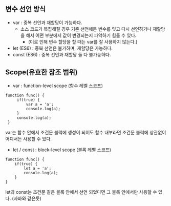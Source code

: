 ## 변수 선언 방식

-   var : 중복 선언과 재할당이 가능하다.
    -   소스 코드가 복잡해질 경우 기존 선언해둔 변수를 잊고 다시 선언하거나 재할당을 해서 어떤 부분에서 값이 변경되는지 파악하기 힘들 수 있다.
        -   (이로 인해 변수 할당을 할 때는 var를 잘 사용하지 않는다.)
-   let (ES6) : 중복 선언은 불가하며, 재할당은 가능하다.
-   const (ES6) : 중복 선언과 재할당 둘 다 불가능하다.

## Scope(유효한 참조 범위)

-   var : function-level scope (함수 레벨 스코프)

```
function func() {
     if(true) {
         var a = 'a';
         console.log(a);
     }
     console.log(a);
 }
```

var는 함수 안에서 조건문 블럭에 생성이 되어도 함수 내부라면 조건문 블럭에 상관없이 어디서든 사용할 수 있다.

-   let / const : block-level scope (블록 레벨 스코프)

```
function func() {
    if(true) {
        let a = 'a';
        console.log(a);
    }
}
```

let과 const는 조건문 같은 블록 안에서 선언 되었다면 그 블록 안에서만 사용할 수 있다. (자바와 같은듯)